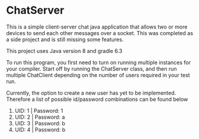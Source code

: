 # ChatServer
This is a simple client-server chat java application that allows two or more devices to send each other messages over a socket. This was completed as a side project and is still missing some features.

This project uses Java version 8  and gradle 6.3

To run this program, you first need to turn on running multiple instances for your compiler. 
Start off by running the ChatServer class, and then run multiple ChatClient depending on the number of users required in your test run.

Currently, the option to create a new user has yet to be implemented. Therefore a list of possible id/password combinations can be found below

1. UID: 1 | Password: 1
2. UID: 2 | Password: a
3. UID: 3 | Password: b
4. UID: 4 | Password: b
